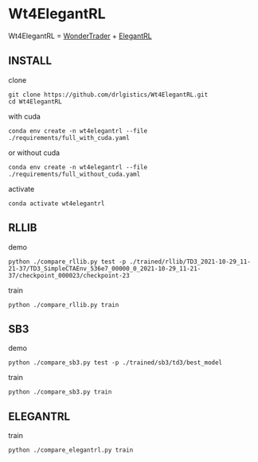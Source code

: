 # Wt4ElegantRL
Wt4ElegantRL = [WonderTrader](https://github.com/wondertrader/wtpy) + [ElegantRL](https://github.com/AI4Finance-Foundation/ElegantRL)

## INSTALL
clone
```
git clone https://github.com/drlgistics/Wt4ElegantRL.git
cd Wt4ElegantRL
```

with cuda
```
conda env create -n wt4elegantrl --file ./requirements/full_with_cuda.yaml
```

or without cuda
```
conda env create -n wt4elegantrl --file ./requirements/full_without_cuda.yaml
```

activate
```
conda activate wt4elegantrl
```

## RLLIB
demo
```
python ./compare_rllib.py test -p ./trained/rllib/TD3_2021-10-29_11-21-37/TD3_SimpleCTAEnv_536e7_00000_0_2021-10-29_11-21-37/checkpoint_000023/checkpoint-23
```

train
```
python ./compare_rllib.py train
```

## SB3
demo
```
python ./compare_sb3.py test -p ./trained/sb3/td3/best_model
```

train
```
python ./compare_sb3.py train
```

## ELEGANTRL
train
```
python ./compare_elegantrl.py train
```